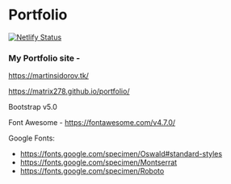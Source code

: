 # Portfolio

[![Netlify Status](https://api.netlify.com/api/v1/badges/e3cb3235-6451-461f-8851-e924f3f3b6b2/deploy-status)](https://app.netlify.com/sites/martin-portfolio/deploys)

### My Portfolio site -

https://martinsidorov.tk/

https://matrix278.github.io/portfolio/

Bootstrap v5.0

Font Awesome - https://fontawesome.com/v4.7.0/

Google Fonts:

- https://fonts.google.com/specimen/Oswald#standard-styles
- https://fonts.google.com/specimen/Montserrat
- https://fonts.google.com/specimen/Roboto
